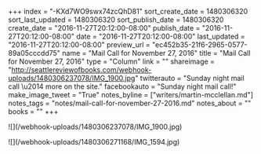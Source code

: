+++
index = "-KXd7WO9swx74zcQhD81"
sort_create_date = 1480306320
sort_last_updated = 1480306320
sort_publish_date = 1480306320
create_date = "2016-11-27T20:12:00-08:00"
publish_date = "2016-11-27T20:12:00-08:00"
date = "2016-11-27T20:12:00-08:00"
last_updated = "2016-11-27T20:12:00-08:00"
preview_url = "ec452b35-21f6-2965-0577-89a05cccdd75"
name = "Mail Call for November 27, 2016"
title = "Mail Call for November 27, 2016"
type = "Column"
link = ""
shareimage = "http://seattlereviewofbooks.com/webhook-uploads/1480306237078/IMG_1900.jpg"
twitterauto = "Sunday night mail call \u2014 more on the site."
facebookauto = "Sunday night mail call!"
make_image_tweet = "True"
notes_byline = ["writers/martin-mcclellan.md"]
notes_tags = "notes/mail-call-for-november-27-2016.md"
notes_about = ""
books = ""
+++
<p class="image">![](/webhook-uploads/1480306237078/IMG_1900.jpg)</p>
<p class="image">![](/webhook-uploads/1480306271168/IMG_1594.jpg)</p>